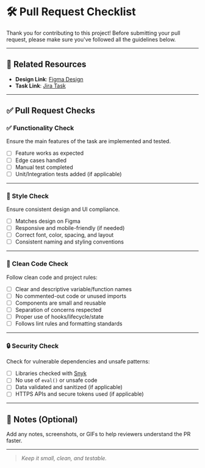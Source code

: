 # 🛠️ Pull Request Checklist

Thank you for contributing to this project! Before submitting your pull request, please make sure you've followed all the guidelines below.

---

## 🔗 Related Resources

- **Design Link**: [Figma Design](https://www.figma.com/file/...)
- **Task Link**: [Jira Task](https://jira.company.com/browse/...)

---

## ✅ Pull Request Checks

### ✅ Functionality Check

Ensure the main features of the task are implemented and tested.

- [ ] Feature works as expected
- [ ] Edge cases handled
- [ ] Manual test completed
- [ ] Unit/Integration tests added (if applicable)

---

### 🎨 Style Check

Ensure consistent design and UI compliance.

- [ ] Matches design on Figma
- [ ] Responsive and mobile-friendly (if needed)
- [ ] Correct font, color, spacing, and layout
- [ ] Consistent naming and styling conventions

---

### 🧼 Clean Code Check

Follow clean code and project rules:

- [ ] Clear and descriptive variable/function names
- [ ] No commented-out code or unused imports
- [ ] Components are small and reusable
- [ ] Separation of concerns respected
- [ ] Proper use of hooks/lifecycle/state
- [ ] Follows lint rules and formatting standards

---

### 🔒 Security Check

Check for vulnerable dependencies and unsafe patterns:

- [ ] Libraries checked with [Snyk](https://snyk.io/)
- [ ] No use of `eval()` or unsafe code
- [ ] Data validated and sanitized (if applicable)
- [ ] HTTPS APIs and secure tokens used (if applicable)

---

## 📝 Notes (Optional)

Add any notes, screenshots, or GIFs to help reviewers understand the PR faster.

---

> _Keep it small, clean, and testable._
